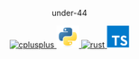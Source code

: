 <!-- text -->
<p align="center">under-44</p>
<!--- icons --->
<p align="center">
  <a href="https://www.w3schools.com/cpp/" target="_blank" rel="noreferrer">                            <!---c++--->
    <img src="https://user-images.githubusercontent.com/69401550/181756451-f8e1ca46-c13f-4f77-91d6-6b66e1a4feea.png" alt="cplusplus" width="40" height="40"/>
  </a>
  <a href="https://www.python.org" target="_blank" rel="noreferrer">                                    <!---python--->
    <img src="https://raw.githubusercontent.com/devicons/devicon/master/icons/python/python-original.svg" alt="python" width="40" height="40"/>
  </a>
  <a href="https://www.rust-lang.org" target="_blank" rel="noreferrer">                                 <!---rust--->
    <img src="https://user-images.githubusercontent.com/69401550/198866820-fd25fa94-73be-415e-9326-78fff2c9e014.png" alt="rust" width="40" height="40"/>
  </a>
    <a href="https://www.typescriptlang.org/" target="_blank" rel="noreferrer">                         <!---typescript--->
      <img src="https://raw.githubusercontent.com/devicons/devicon/master/icons/typescript/typescript-original.svg" alt="typescript" width="40" height="40"/>
  </a>
</p>



